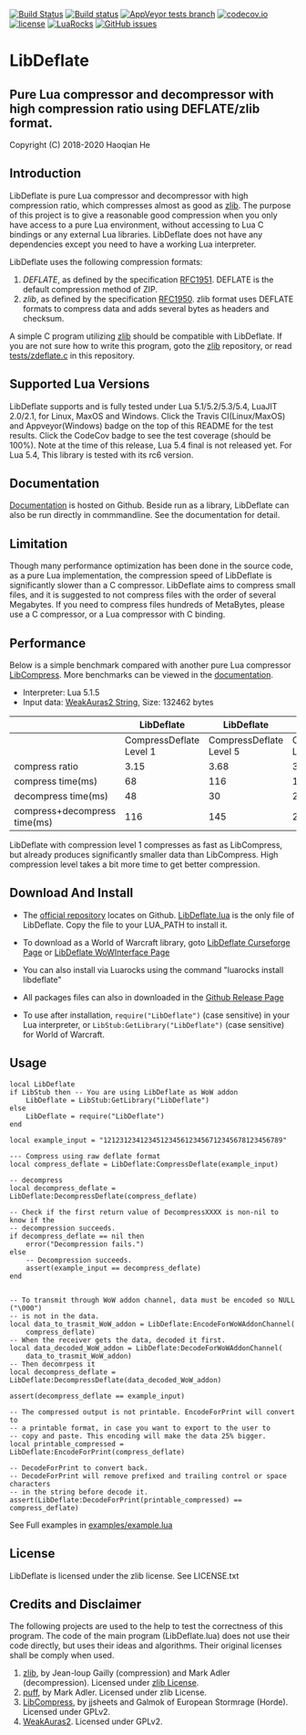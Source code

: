 [![Build Status](https://www.travis-ci.org/SafeteeWoW/LibDeflate.svg?branch=master)](https://www.travis-ci.org/SafeteeWoW/LibDeflate)
[![Build status](https://ci.appveyor.com/api/projects/status/owdccv4jrc0g1s2x/branch/master?svg=true&passingText=Windows%20Build%20passing&failingText=Windows%20Build%20failing)](https://ci.appveyor.com/project/SafeteeWoW/libdeflate/branch/master)
[![AppVeyor tests branch](https://img.shields.io/appveyor/tests/SafeteeWoW/LibDeflate/master.svg)](https://ci.appveyor.com/project/SafeteeWoW/libdeflate/branch/master)
[![codecov.io](http://codecov.io/github/safeteeWoW/LibDeflate/branch/master/graphs/badge.svg)](http://codecov.io/github/safeteeWoW/LibDeflate)
[![license](https://img.shields.io/github/license/SafeteeWoW/LibDeflate)](LICENSE.txt)
[![LuaRocks](https://img.shields.io/luarocks/v/SafeteeWoW/libdeflate)](http://luarocks.org/modules/SafeteeWoW/libdeflate)
[![GitHub issues](https://img.shields.io/github/issues/SafeteeWoW/LibDeflate)](https://github.com/SafeteeWoW/LibDeflate/issues)

# LibDeflate
## Pure Lua compressor and decompressor with high compression ratio using DEFLATE/zlib format.

Copyright (C) 2018-2020 Haoqian He

## Introduction
LibDeflate is pure Lua compressor and decompressor with high compression ratio,
which compresses almost as good as [zlib](https://github.com/madler/zlib). The
purpose of this project is to give a reasonable good compression when you only
have access to a pure Lua environment, without accessing to Lua C bindings or
any external Lua libraries. LibDeflate does not have any dependencies except you
need to have a working Lua interpreter.

LibDeflate uses the following compression formats:
1. *DEFLATE*, as defined by the specification
[RFC1951](https://tools.ietf.org/html/rfc1951). DEFLATE is the default compression method of ZIP.
2.  *zlib*, as defined by the specification
[RFC1950](https://tools.ietf.org/html/rfc1950).
zlib format uses DEFLATE formats to compress data and adds several bytes as
headers and checksum.

A simple C program utilizing [zlib](https://github.com/madler/zlib) should be
compatible with LibDeflate. If you are not sure how to write this program,
goto the [zlib](https://github.com/madler/zlib) repository, or read
[tests/zdeflate.c](https://github.com/SafeteeWoW/LibDeflate/blob/master/tests/zdeflate.c) in this repository.

## Supported Lua Versions
LibDeflate supports and is fully tested under Lua 5.1/5.2/5.3/5.4, LuaJIT 2.0/2.1,
for Linux, MaxOS and Windows. Click the Travis CI(Linux/MaxOS) and
Appveyor(Windows) badge on the top of this README for the test results. Click
the CodeCov badge to see the test coverage (should be 100%).
Note at the time of this release, Lua 5.4 final is not released yet.
For Lua 5.4, This library is tested with its rc6 version.

## Documentation
[Documentation](https://safeteewow.github.io/LibDeflate/source/LibDeflate.lua.html) is hosted on Github.
Beside run as a library, LibDeflate can also be run directly in commmandline.
See the documentation for detail.

## Limitation
Though many performance optimization has been done in the source code, as a
pure Lua implementation, the compression speed of LibDeflate is significantly
slower than a C compressor. LibDeflate aims to compress small files, and it is
suggested to not compress files with the order of several Megabytes. If you
need to compress files hundreds of MetaBytes, please use a C compressor, or a
Lua compressor with C binding.

## Performance
Below is a simple benchmark compared with another pure Lua compressor [LibCompress](https://www.wowace.com/projects/libcompress).
More benchmarks can be viewed in the [documentation](https://safeteewow.github.io/LibDeflate/topics/benchmark.md.html).

+ Interpreter: Lua 5.1.5
+ Input data: [WeakAuras2 String](https://raw.githubusercontent.com/SafeteeWoW/LibDeflate/master/tests/data/warlockWeakAuras.txt), Size: 132462 bytes

<table>
<thead>
<tr>
<th></th>
<th>LibDeflate</th>
<th>LibDeflate</th>
<th>LibDeflate</th>
<th>LibCompress</th>
<th>LibCompress</th>
<th>LibCompress</th>
</tr>
</thead>
<tbody>
<tr>
<td></td>
<td>CompressDeflate Level 1</td>
<td>CompressDeflate Level 5</td>
<td>CompressDeflate Level 8</td>
<td>Compress</td>
<td>CompressLZW</td>
<td>CompressHuffman</td>
</tr>
<tr>
<td>compress ratio</td>
<td>3.15</td>
<td>3.68</td>
<td>3.71</td>
<td>1.36</td>
<td>1.20</td>
<td>1.36</td>
</tr>
<tr>
<td>compress time(ms)</td>
<td>68</td>
<td>116</td>
<td>189</td>
<td>111</td>
<td>52</td>
<td>50</td>
</tr>
<tr>
<td>decompress time(ms)</td>
<td>48</td>
<td>30</td>
<td>27</td>
<td>55</td>
<td>26</td>
<td>59</td>
</tr>
<tr>
<td>compress+decompress time(ms)</td>
<td>116</td>
<td>145</td>
<td>216</td>
<td>166</td>
<td>78</td>
<td>109</td>
</tr>
</tbody>
</table>


LibDeflate with compression level 1 compresses as fast as LibCompress, but already produces significantly smaller data than LibCompress. High compression level takes a bit more time to get better compression.

## Download And Install

+ The [official repository](https://github.com/SafeteeWoW/LibDeflate) locates on Github.
[LibDeflate.lua](https://github.com/SafeteeWoW/LibDeflate/blob/master/LibDeflate.lua) is the only file of LibDeflate. Copy the file
to your LUA_PATH to install it.

+ To download as a World of Warcraft library, goto [LibDeflate Curseforge Page](https://wow.curseforge.com/projects/libdeflate) or [LibDeflate WoWInterface Page](https://www.wowinterface.com/downloads/info25453-LibDeflate.html)

+ You can also install via Luarocks using the command "luarocks install libdeflate"

+ All packages files can also in downloaded in the [Github Release Page](https://github.com/SafeteeWoW/LibDeflate/releases)

+ To use after installation, ```require("LibDeflate")``` (case sensitive) in your Lua interpreter,
or ```LibStub:GetLibrary("LibDeflate")``` (case sensitive) for World of Warcraft.


## Usage
```
local LibDeflate
if LibStub then -- You are using LibDeflate as WoW addon
	LibDeflate = LibStub:GetLibrary("LibDeflate")
else
	LibDeflate = require("LibDeflate")
end

local example_input = "12123123412345123456123456712345678123456789"

--- Compress using raw deflate format
local compress_deflate = LibDeflate:CompressDeflate(example_input)

-- decompress
local decompress_deflate = LibDeflate:DecompressDeflate(compress_deflate)

-- Check if the first return value of DecompressXXXX is non-nil to know if the
-- decompression succeeds.
if decompress_deflate == nil then
	error("Decompression fails.")
else
	-- Decompression succeeds.
	assert(example_input == decompress_deflate)
end


-- To transmit through WoW addon channel, data must be encoded so NULL ("\000")
-- is not in the data.
local data_to_trasmit_WoW_addon = LibDeflate:EncodeForWoWAddonChannel(
	compress_deflate)
-- When the receiver gets the data, decoded it first.
local data_decoded_WoW_addon = LibDeflate:DecodeForWoWAddonChannel(
	data_to_trasmit_WoW_addon)
-- Then decomrpess it
local decompress_deflate = LibDeflate:DecompressDeflate(data_decoded_WoW_addon)

assert(decompress_deflate == example_input)

-- The compressed output is not printable. EncodeForPrint will convert to
-- a printable format, in case you want to export to the user to
-- copy and paste. This encoding will make the data 25% bigger.
local printable_compressed = LibDeflate:EncodeForPrint(compress_deflate)

-- DecodeForPrint to convert back.
-- DecodeForPrint will remove prefixed and trailing control or space characters
-- in the string before decode it.
assert(LibDeflate:DecodeForPrint(printable_compressed) == compress_deflate)
```
See Full examples in [examples/example.lua](https://github.com/SafeteeWoW/LibDeflate/blob/master/examples/example.lua)

## License
LibDeflate is licensed under the zlib license. See LICENSE.txt

## Credits and Disclaimer

The following projects are used to the help to test the correctness
of this program. The code of the main program (LibDeflate.lua) does not
use their code directly, but uses their ideas and algorithms. Their original
licenses shall be comply when used.

1. [zlib](http://www.zlib.net), by Jean-loup Gailly (compression) and Mark Adler (decompression). Licensed under [zlib License](http://www.zlib.net/zlib_license.html).
2. [puff](https://github.com/madler/zlib/tree/master/contrib/puff), by Mark Adler. Licensed under zlib License.
3. [LibCompress](https://www.wowace.com/projects/libcompress), by jjsheets and Galmok of European Stormrage (Horde). Licensed under GPLv2.
4. [WeakAuras2](https://github.com/WeakAuras/WeakAuras2). Licensed under GPLv2.